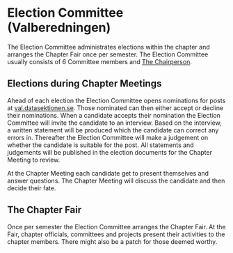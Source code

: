 # Election Committee (Valberedningen)

The Election Committee administrates elections within the chapter and arranges the Chapter Fair once per semester. The Election Committee usually consists of 6 Committee members and [The Chairperson](https://dfunkt.datasektionen.se/position/id/34/).

## Elections during Chapter Meetings

Ahead of each election the Election Committee opens nominations for posts at [val.datasektionen.se](https://val.datasektionen.se/). Those nominated can then either accept or decline their nominations. When a candidate accepts their nomination the Election Committee will invite the candidate to an interview. Based on the interview, a written statement will be produced which the candidate can correct any errors in. Thereafter the Election Committee will make a judgement on whether the candidate is suitable for the post. All statements and judgements will be published in the election documents for the Chapter Meeting to review.

At the Chapter Meeting each candidate get to present themselves and answer questions. The Chapter Meeting will discuss the candidate and then decide their fate.

## The Chapter Fair

Once per semester the Election Committee arranges the Chapter Fair. At the Fair, chapter officials, committees and projects present their activities to the chapter members. There might also be a patch for those deemed worthy. 